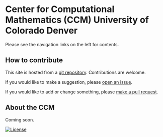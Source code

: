 # Center for Computational Mathematics (CCM) University of Colorado Denver

Please see the navigation links on the left for contents.

## How to contribute

This site is hosted from a [git repository](https://github.com/ccmucdenver/ccm-docs). Contributions are welcome. 

If you would like to make a suggestion, please [open an issue](https://github.com/ccmucdenver/ccm-docs/issues/new/choose).

If you would like to add or change something, please [make a pull request](pull_request/).

## About the CCM

Coming soon.


[![License](https://img.shields.io/badge/License-Apache%202.0-blue.svg)](https://opensource.org/licenses/Apache-2.0)
